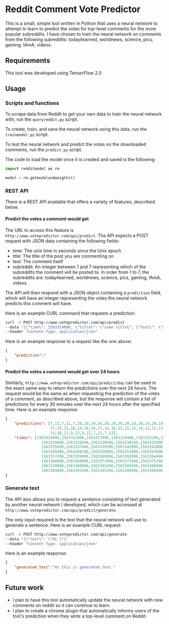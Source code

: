 # Reddit Comment Vote Predictor

This is a small, simple tool written in Python that uses a neural network to attempt 
to learn to predict the votes for top-level comments for the more popular subreddits. 
I have chosen to train the neural network on comments from the following subreddits: 
todayilearned, worldnews, science, pics, gaming, IAmA, videos.

## Requirements

This tool was developed using TensorFlow 2.0

## Usage

### Scripts and functions

To scrape data from Reddit to get your own data to train the neural network with, 
run the `queryreddit.py` script.

To create, train, and save the neural network using this data, run the `trainmodel.py` 
script.

To test the neural network and predict the votes on the downloaded comments, run 
the `predict.py` script.

The code to load the model once it is created and saved is the following: 

```python
import redditmodel as rm

model = rm.getmodelandweights()
```

### REST API

There is a REST API available that offers a variety of features, described below.

#### Predict the votes a comment would get

The URL to access this feature is `http://www.votepredictor.com/api/predict`. 
The API expects a POST request with JSON data containing the following fields:

* time: The unix time in seconds since the Unix epoch
* title: The title of the post you are commenting on
* text: The comment itself
* subreddit: An integer between 1 and 7 representing which of the subreddits the comment will be 
posted to. In order from 1 to 7, the subreddits are: todayilearned, worldnews, science, pics, gaming, IAmA, videos.

The API will then respond with a JSON object containing a `prediction` field, which will have an 
integer representing the votes the neural network predicts this comment will have.

Here is an example CURL command that requests a prediction: 

```bash
curl -X POST http://www.votepredictor.com/api/predict
--data "{\"time\": 1563314096, \"title\": \"some title\", \"text\": \"some text\", \"subreddit\": 1}"
--header "Content-Type: application/json"
```

Here is an example response to a request like the one above:

```json
{
    "prediction":7
}
```

#### Predict the votes a comment would get over 24 hours

Similarly, `http://www.votepredictor.com/api/predict/day` can be used in the exact same way to return 
the predictions over the next 24 hours. The request would be the same as when requesting the prediction 
of the votes of a comment, as described above, but the response will contain a list of predictions for every 30 minutes over 
the next 24 hours after the specified time. Here is an example response:

```json
{
    "predictions": [7,12,7,11,7,20,20,20,20,20,20,20,20,19,20,19,20,18,19,
                    17,19,15,18,14,18,14,17,14,16,13,15,13,14,13,13,13,11,
                    13,10,12,9,12,8,12,7,12,7,12],
    "times": [1563314096,1563315896,1563317696,1563319496,1563321296,1563323096,
                1563324896,1563326696,1563328496,1563330296,1563332096,1563333896,
                1563335696,1563337496,1563339296,1563341096,1563342896,1563344696,
                1563346496,1563348296,1563350096,1563351896,1563353696,1563355496,
                1563357296,1563359096,1563360896,1563362696,1563364496,1563366296,
                1563368096,1563369896,1563371696,1563373496,1563375296,1563377096,
                1563378896,1563380696,1563382496,1563384296,1563386096,1563387896,
                1563389696,1563391496,1563393296,1563395096,1563396896,1563398696]
}
```

### Generate text

The API also allows you to request a sentence consisting of text generated by another 
neural network I developed, which can be accessed at 
`http://www.votepredictor.com/api/predict/generate`.

The only input required is the text that the neural network will use to generate a sentence.
Here is an example CURL request:

```bash
curl -X POST http://www.votepredictor.com/api/generate
--data "{\"text\": \"Hi \"}"
--header "Content-Type: application/json"
```

Here is an example response:

```json
{
    "generated_text":"Hi this is generated text."
}
```

## Future work

* I plan to have this tool automatically update the neural network with new comments on 
reddit so it can continue to learn.
* I plan to create a chrome plugin that automatically informs users of the tool's 
prediction when they write a top-level comment on Reddit.
